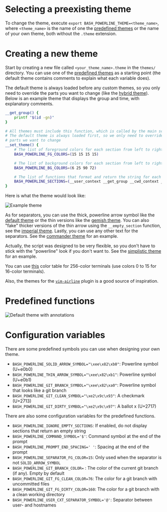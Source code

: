 # Selecting a preexisting theme

To change the theme, execute `export BASH_POWERLINE_THEME=<theme_name>`, where `<theme_name>` is the
name of one the [predefined themes](/themes.md) or the name of your own theme, both without the
`.theme` extension.

# Creating a new theme

Start by creating a new file called `<your_theme_name>.theme` in the `themes/` directory. You can
use one of the [predefined themes](/themes.md) as a starting point (the default theme contains
comments to explain what each variable does).

The default theme is always loaded before any custom themes, so you only need to override the parts
you want to change (like the [hybrid theme](/themes/hybrid.theme)). Below is an example theme that
displays the group and time, with explanatory comments.

```bash
__get_group() {
    printf "$(id -gn)"
}

# All themes must include this function, which is called by the main script
# The default theme is always loaded first, so we only need to override the
# parts we want to change
__set_theme() {
    # The list of foreground colors for each section from left to right
    BASH_POWERLINE_FG_COLORS=(15 15 15 15)

    # The list of background colors for each section from left to right
    BASH_POWERLINE_BG_COLORS=(6 25 90 72)

    # The list of functions that format and return the string for each section
    BASH_POWERLINE_SECTIONS=(__user_context __get_group __cwd_context __prompt_end)
}
```

Here is what the theme would look like:

![Example theme](/screenshots/example_theme.png)

As for separators, you can use the thick, powerline arrow symbol like the [default
theme](/themes/default.theme) or the thin versions like the [gemish theme](/themes/gemish.theme).
You can also "fake" thicker versions of the thin arrow using the `__empty_section` function, see the
[imperial theme](/themes/imperial.theme). Lastly, you can use any other text for the separators. See
the [commander theme](/themes/commander.theme) for an example.

Actually, the script was designed to be very flexible, so you don't have to stick with the
"powerline" look if you don't want to. See the [simplistic theme](/themes/simplistic.theme) for
an example.

You can use [this](http://www.calmar.ws/vim/256-xterm-24bit-rgb-color-chart.html) color table for
256-color terminals (use colors 0 to 15 for 16-color terminals).

Also, the themes for the [`vim-airline`](https://github.com/vim-airline/vim-airline/wiki/Screenshots)
plugin is a good source of inspiration.

# Predefined functions

![Default theme with annotations](/screenshots/default_theme_with_annotations.png)

# Configuration variables

There are some predefined symbols you can use when designing your own theme.

* `BASH_POWERLINE_SOLID_ARROW_SYMBOL="\xee\x82\xb0"`: Powerline symbol (U+e0b0)
* `BASH_POWERLINE_THIN_ARROW_SYMBOL="\xee\x82\xb1"`: Powerline symbol (U+e0b1)
* `BASH_POWERLINE_GIT_BRANCH_SYMBOL="\xee\x82\xa0"`: Powerline symbol that looks like a git branch
* `BASH_POWERLINE_GIT_CLEAN_SYMBOL="\xe2\x9c\x93"`: A checkmark (U+2713)
* `BASH_POWERLINE_GIT_DIRTY_SYMBOL="\xe2\x9c\x97"`: A ballot x (U+2717)

There are also some configuration variables for the predefined functions.

* `BASH_POWERLINE_IGNORE_EMPTY_SECTIONS`: If enabled, do not display sections that return an empty string
* `BASH_POWERLINE_COMMAND_SYMBOL='$'`: Command symbol at the end of the prompt
* `BASH_POWERLINE_PROMPT_END_SPACING=' '`: Spacing at the end of the prompt
* `BASH_POWERLINE_SEPARATOR_FG_COLOR=15`: Only used when the separator is not `SOLID_ARROW_SYMBOL`
* `BASH_POWERLINE_GIT_BRANCH_COLOR=` : The color of the current git branch (if any). Empty by default
* `BASH_POWERLINE_GIT_FG_CLEAN_COLOR=76`: The color for a git branch with uncommitted files
* `BASH_POWERLINE_GIT_FG_DIRTY_COLOR=160`: The color for a git branch with a clean working directory
* `BASH_POWERLINE_USER_CXT_SEPARATOR_SYMBOL='@'`: Separator between user- and hostnames
